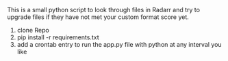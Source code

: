 This is a small python script to look through files in Radarr and try to upgrade files if they have not met your custom format score yet.

1. clone Repo
2. pip install -r requirements.txt
3. add a crontab entry to run the app.py file with python at any interval you like
